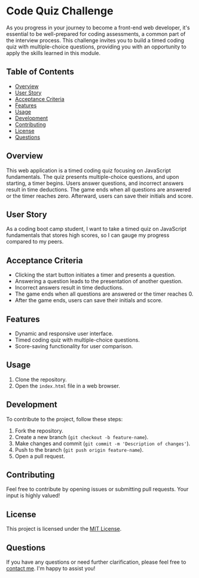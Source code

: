 # Code Quiz Challenge

As you progress in your journey to become a front-end web developer, it's essential to be well-prepared for coding assessments, a common part of the interview process. This challenge invites you to build a timed coding quiz with multiple-choice questions, providing you with an opportunity to apply the skills learned in this module.

## Table of Contents

- [Overview](#overview)
- [User Story](#user-story)
- [Acceptance Criteria](#acceptance-criteria)
- [Features](#features)
- [Usage](#usage)
- [Development](#development)
- [Contributing](#contributing)
- [License](#license)
- [Questions](#questions)

## Overview

This web application is a timed coding quiz focusing on JavaScript fundamentals. The quiz presents multiple-choice questions, and upon starting, a timer begins. Users answer questions, and incorrect answers result in time deductions. The game ends when all questions are answered or the timer reaches zero. Afterward, users can save their initials and score.

## User Story

As a coding boot camp student, I want to take a timed quiz on JavaScript fundamentals that stores high scores, so I can gauge my progress compared to my peers.

## Acceptance Criteria

- Clicking the start button initiates a timer and presents a question.
- Answering a question leads to the presentation of another question.
- Incorrect answers result in time deductions.
- The game ends when all questions are answered or the timer reaches 0.
- After the game ends, users can save their initials and score.

## Features

- Dynamic and responsive user interface.
- Timed coding quiz with multiple-choice questions.
- Score-saving functionality for user comparison.

## Usage

1. Clone the repository.
2. Open the `index.html` file in a web browser.

## Development

To contribute to the project, follow these steps:

1. Fork the repository.
2. Create a new branch (`git checkout -b feature-name`).
3. Make changes and commit (`git commit -m 'Description of changes'`).
4. Push to the branch (`git push origin feature-name`).
5. Open a pull request.

## Contributing

Feel free to contribute by opening issues or submitting pull requests. Your input is highly valued!

## License

This project is licensed under the [MIT License](LICENSE).

## Questions

If you have any questions or need further clarification, please feel free to [contact me](https://github.com/yourusername). I'm happy to assist you!

